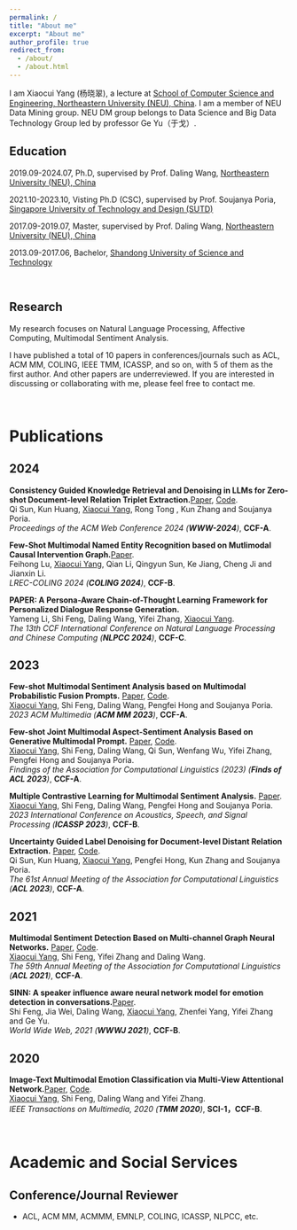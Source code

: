```yaml
---
permalink: /
title: "About me"
excerpt: "About me"
author_profile: true
redirect_from: 
  - /about/
  - /about.html
---
```



I am Xiaocui Yang (杨晓翠), a lecture at [School of Computer Science and Engineering, Northeastern University (NEU), China](https://www.neu.edu.cn/). 
I am a member of NEU Data Mining group. NEU DM group belongs to Data Science and Big Data Technology Group led by professor Ge Yu（于戈）.


## Education

2019.09-2024.07, Ph.D, supervised by Prof. Daling Wang, [Northeastern University (NEU), China](https://www.neu.edu.cn/)

2021.10-2023.10, Visting Ph.D (CSC), supervised by Prof. Soujanya Poria, [Singapore University of Technology and Design (SUTD)](https://www.sutd.edu.sg/)

2017.09-2019.07, Master, supervised by Prof. Daling Wang, [Northeastern University (NEU), China](https://www.neu.edu.cn/)

2013.09-2017.06, Bachelor, [Shandong University of Science and Technology](https://www.sdust.edu.cn/)

<br>


## Research

My research focuses on Natural Language Processing, Affective Computing, Multimodal Sentiment Analysis. 

I have published a total of 10 papers in conferences/journals such as ACL, ACM MM, COLING, IEEE TMM, ICASSP, and so on, with 5 of them as the first author. And other papers are underreviewed.
If you are interested in discussing or collaborating with me, please feel free to contact me.


<br>

# Publications


## 2024

**Consistency Guided Knowledge Retrieval and Denoising in LLMs for Zero-shot Document-level Relation Triplet Extraction.**[Paper](https://arxiv.org/pdf/2401.13598), [Code](https://github.com/QiSun123/GenRDK).<br>
Qi Sun, Kun Huang, <u>Xiaocui Yang</u>, Rong Tong , Kun Zhang and Soujanya Poria.<br>
*Proceedings of the ACM Web Conference 2024 (**WWW-2024**)*, **CCF-A**.<br>

**Few-Shot Multimodal Named Entity Recognition based on Mutlimodal Causal Intervention Graph.**[Paper](https://aclanthology.org/2024.lrec-main.633.pdf).<br>
Feihong Lu, <u>Xiaocui Yang</u>, Qian Li, Qingyun Sun, Ke Jiang, Cheng Ji and Jianxin Li.<br>
*LREC-COLING 2024 (**COLING 2024**)*, **CCF-B**.<br>

**PAPER: A Persona-Aware Chain-of-Thought Learning Framework for Personalized Dialogue Response Generation.**<br>
Yameng Li, Shi Feng, Daling Wang, Yifei Zhang, <u>Xiaocui Yang</u>.<br>
*The 13th CCF International Conference on Natural Language Processing and Chinese Computing (**NLPCC 2024**)*, **CCF-C**. <br>

## 2023

**Few-shot Multimodal Sentiment Analysis based on Multimodal Probabilistic Fusion Prompts.** [Paper](https://dl.acm.org/doi/pdf/10.1145/3581783.3612181), [Code](https://github.com/YangXiaocui1215/MultiPoint).<br>
<u>Xiaocui Yang</u>, Shi Feng, Daling Wang, Pengfei Hong and Soujanya Poria.<br>
*2023 ACM Multimedia (**ACM MM 2023**)*, **CCF-A**. <br>

**Few-shot Joint Multimodal Aspect-Sentiment Analysis Based on Generative Multimodal Prompt.** [Paper](https://aclanthology.org/2023.findings-acl.735.pdf), [Code](https://github.com/YangXiaocui1215/GMP).<br> 
<u>Xiaocui Yang</u>, Shi Feng, Daling Wang, Qi Sun, Wenfang Wu, Yifei Zhang, Pengfei Hong and Soujanya Poria.<br>
*Findings of the Association for Computational Linguistics (2023) (**Finds of ACL 2023**)*, **CCF-A**. <br>

**Multiple Contrastive Learning for Multimodal Sentiment Analysis.** [Paper](https://ieeexplore.ieee.org/document/10096777).<br>
<u>Xiaocui Yang</u>, Shi Feng, Daling Wang, Pengfei Hong and Soujanya Poria.<br>
*2023 International Conference on Acoustics, Speech, and Signal Processing (**ICASSP 2023**)*, **CCF-B**.<br>

**Uncertainty Guided Label Denoising for Document-level Distant Relation Extraction.** [Paper](https://arxiv.org/pdf/2305.11029), [Code](https://github.com/QiSun123/UGDRE).<br>
Qi Sun, Kun Huang, <u>Xiaocui Yang</u>, Pengfei Hong, Kun Zhang and Soujanya Poria.<br>
*The 61st Annual Meeting of the Association for Computational Linguistics (**ACL 2023**)*, **CCF-A**. <br>

## 2021

**Multimodal Sentiment Detection Based on Multi-channel Graph Neural Networks.** [Paper](https://aclanthology.org/2021.acl-long.28.pdf), [Code](https://github.com/YangXiaocui1215/MGNNS).<br>
<u>Xiaocui Yang</u>, Shi Feng, Yifei Zhang and Daling Wang.<br>
*The 59th Annual Meeting of the Association for Computational Linguistics (**ACL 2021**)*, **CCF-A**. <br>

**SINN: A speaker influence aware neural network model for emotion detection in conversations.**[Paper](https://link.springer.com/article/10.1007/s11280-021-00954-8).<br>
Shi Feng, Jia Wei, Daling Wang, <u>Xiaocui Yang</u>, Zhenfei Yang, Yifei Zhang and Ge Yu.<br>
*World Wide Web, 2021 (**WWWJ 2021**)*, **CCF-B**.

## 2020

**Image-Text Multimodal Emotion Classification via Multi-View Attentional Network.**[Paper](https://ieeexplore.ieee.org/stamp/stamp.jsp?tp=&arnumber=9246699), [Code](https://github.com/YangXiaocui1215/MVAN).<br>
<u>Xiaocui Yang</u>, Shi Feng, Daling Wang and Yifei Zhang.<br>
*IEEE Transactions on Multimedia, 2020 (**TMM 2020**)*, **SCI-1，CCF-B**.

  

<br>

# Academic and Social Services

## Conference/Journal Reviewer

- ACL, ACM MM, ACMMM, EMNLP, COLING, ICASSP, NLPCC, etc.


